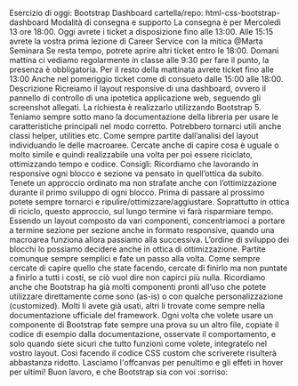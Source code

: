 Esercizio di oggi: Bootstrap Dashboard
cartella/repo: html-css-bootstrap-dashboard
Modalità di consegna e supporto
La consegna è per Mercoledì 13 ore 18:00. Oggi avrete i ticket a disposizione fino alle 13:00.
 Alle 15:15 avrete la vostra prima lezione di Career Service con la mitica 
@Marta Seminara
 Se resta tempo, potrete aprire altri ticket entro le 18:00. Domani mattina ci vediamo regolarmente in classe alle 9:30 per fare il punto, la presenza è obbligatoria.
Per il resto della mattinata avrete ticket fino alle 13:00 Anche nel pomeriggio ticket come di consueto dalle 15:00 alle 18:00.
Descrizione
Ricreiamo il layout responsive di una dashboard, ovvero il pannello di controllo di una ipotetica applicazione web, seguendo gli screenshot allegati. La richiesta è realizzarlo utilizzando Bootstrap 5.
Teniamo sempre sotto mano la documentazione della libreria per usare le caratteristiche principali nel modo corretto. Potrebbero tornarci utili anche classi helper, utilities etc.
Come sempre partite dall’analisi del layout individuando le delle macroaree. Cercate anche di capire cosa è uguale o molto simile e quindi realizzabile una volta per poi essere riciclato, ottimizzando tempo e codice.
Consigli:
Ricordiamo che lavorando in responsive ogni blocco e sezione va pensato in quell’ottica da subito.
Tenete un approccio ordinato ma non strafate anche con l’ottimizzazione durante il primo sviluppo di ogni blocco. Prima di passare al prossimo potete sempre tornarci e ripulire/ottimizzare/aggiustare.
Soprattutto in ottica di riciclo, questo approccio, sul lungo termine vi farà risparmiare tempo. Essendo un layout composto da vari componenti, concentriamoci a portare a termine sezione per sezione anche in formato responsive, quando una macroarea funziona allora passiamo alla successiva.
L’ordine di sviluppo dei blocchi lo possiamo decidere anche in ottica di ottimizzazione.
Partite comunque sempre semplici e fate un passo alla volta. Come sempre cercate di capire quello che state facendo, cercate di finirlo ma non puntate a finirlo a tutti i costi, se ciò vuol dire non capirci più nulla.
Ricordiamo anche che Bootstrap ha già molti componenti pronti all’uso che potete utilizzare direttamente come sono (as-is) o con qualche personalizzazione (customized). Molti li avete già usati, altri li trovate come sempre nella documentazione ufficiale del framework.
Ogni volta che volete usare un componente di Bootstrap fate sempre una prova su un altro file, copiate il codice di esempio dalla documentazione, osservate il comportamento, e solo quando siete sicuri che tutto funzioni come volete, integratelo nel vostro layout. Così facendo il codice CSS custom che scriverete risulterà abbastanza ridotto.
Lasciamo l'offcanvas per penultimo e gli effeti in hover per ultimi!
Buon lavoro, e che Bootstrap sia con voi :sorriso:

